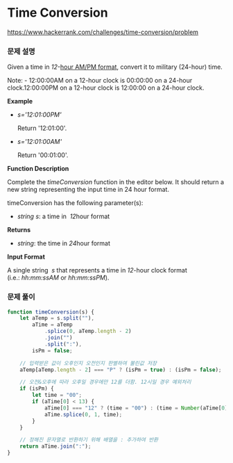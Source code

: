# Time Conversion

https://www.hackerrank.com/challenges/time-conversion/problem

### 문제 설명

Given a time in *12-*[hour AM/PM format](https://en.wikipedia.org/wiki/12-hour_clock), convert it to military (24-hour) time.

Note: - 12:00:00AM on a 12-hour clock is 00:00:00 on a 24-hour clock.12:00:00PM on a 12-hour clock is 12:00:00 on a 24-hour clock.

**Example**

- _s='12:01:00PM'_

  Return '12:01:00'.

- _s='12:01:00AM'_

  Return '00:01:00'.

**Function Description**

Complete the *timeConversion* function in the editor below. It should return a new string representing the input time in 24 hour format.

timeConversion has the following parameter(s):

- _string s_: a time in  *12*hour format

**Returns**

- _string_: the time in *24*hour format

**Input Format**

A single string  *s* that represents a time in *12*-hour clock format (i.e.: *hh:mm:ssAM* or *hh:mm:ssPM*).

### 문제 풀이

```jsx
function timeConversion(s) {
	let aTemp = s.split(""),
		aTime = aTemp
			.splice(0, aTemp.length - 2)
			.join("")
			.split(":"),
		isPm = false;

	// 입력받은 값이 오후인지 오전인지 판별하여 불린값 저장
	aTemp[aTemp.length - 2] === "P" ? (isPm = true) : (isPm = false);

	// 오전&오후에 따라 오후일 경우에만 12를 더함. 12시일 경우 예외처리
	if (isPm) {
		let time = "00";
		if (aTime[0] < 13) {
			aTime[0] === "12" ? (time = "00") : (time = Number(aTime[0]) + 12);
			aTime.splice(0, 1, time);
		}
	}

	// 정해진 문자열로 반환하기 위해 배열을 : 추가하여 반환
	return aTime.join(":");
}
```
